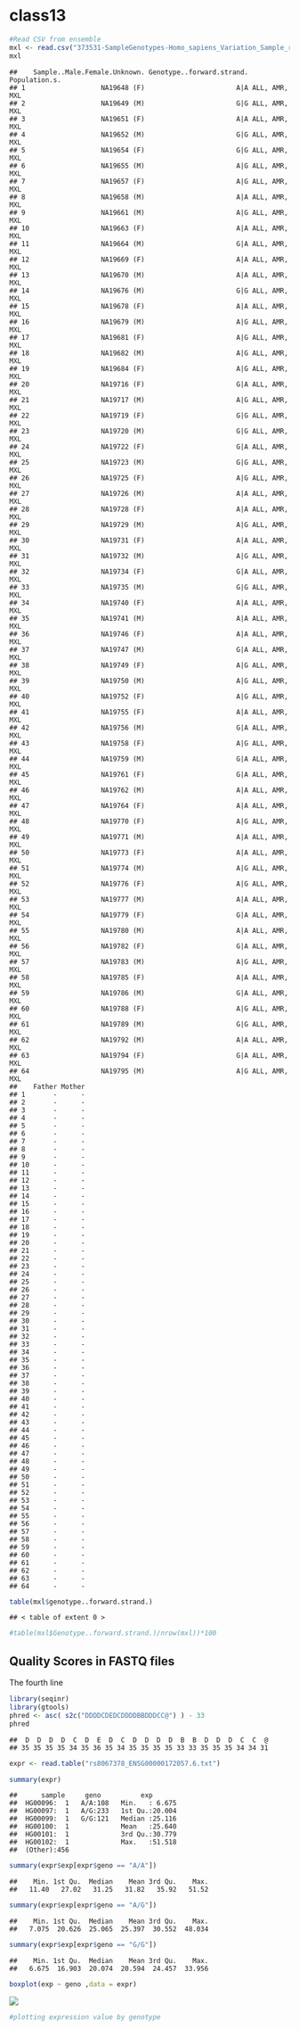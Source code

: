class13
================

``` r
#Read CSV from ensemble
mxl <- read.csv("373531-SampleGenotypes-Homo_sapiens_Variation_Sample_rs8067378.csv")
mxl
```

    ##    Sample..Male.Female.Unknown. Genotype..forward.strand. Population.s.
    ## 1                   NA19648 (F)                       A|A ALL, AMR, MXL
    ## 2                   NA19649 (M)                       G|G ALL, AMR, MXL
    ## 3                   NA19651 (F)                       A|A ALL, AMR, MXL
    ## 4                   NA19652 (M)                       G|G ALL, AMR, MXL
    ## 5                   NA19654 (F)                       G|G ALL, AMR, MXL
    ## 6                   NA19655 (M)                       A|G ALL, AMR, MXL
    ## 7                   NA19657 (F)                       A|G ALL, AMR, MXL
    ## 8                   NA19658 (M)                       A|A ALL, AMR, MXL
    ## 9                   NA19661 (M)                       A|G ALL, AMR, MXL
    ## 10                  NA19663 (F)                       A|A ALL, AMR, MXL
    ## 11                  NA19664 (M)                       G|A ALL, AMR, MXL
    ## 12                  NA19669 (F)                       A|A ALL, AMR, MXL
    ## 13                  NA19670 (M)                       A|A ALL, AMR, MXL
    ## 14                  NA19676 (M)                       G|G ALL, AMR, MXL
    ## 15                  NA19678 (F)                       A|A ALL, AMR, MXL
    ## 16                  NA19679 (M)                       A|G ALL, AMR, MXL
    ## 17                  NA19681 (F)                       A|G ALL, AMR, MXL
    ## 18                  NA19682 (M)                       A|G ALL, AMR, MXL
    ## 19                  NA19684 (F)                       A|G ALL, AMR, MXL
    ## 20                  NA19716 (F)                       G|A ALL, AMR, MXL
    ## 21                  NA19717 (M)                       A|G ALL, AMR, MXL
    ## 22                  NA19719 (F)                       G|G ALL, AMR, MXL
    ## 23                  NA19720 (M)                       G|G ALL, AMR, MXL
    ## 24                  NA19722 (F)                       G|A ALL, AMR, MXL
    ## 25                  NA19723 (M)                       G|G ALL, AMR, MXL
    ## 26                  NA19725 (F)                       A|G ALL, AMR, MXL
    ## 27                  NA19726 (M)                       A|A ALL, AMR, MXL
    ## 28                  NA19728 (F)                       A|A ALL, AMR, MXL
    ## 29                  NA19729 (M)                       A|G ALL, AMR, MXL
    ## 30                  NA19731 (F)                       A|A ALL, AMR, MXL
    ## 31                  NA19732 (M)                       A|G ALL, AMR, MXL
    ## 32                  NA19734 (F)                       G|A ALL, AMR, MXL
    ## 33                  NA19735 (M)                       G|G ALL, AMR, MXL
    ## 34                  NA19740 (F)                       A|A ALL, AMR, MXL
    ## 35                  NA19741 (M)                       A|A ALL, AMR, MXL
    ## 36                  NA19746 (F)                       A|A ALL, AMR, MXL
    ## 37                  NA19747 (M)                       G|A ALL, AMR, MXL
    ## 38                  NA19749 (F)                       A|G ALL, AMR, MXL
    ## 39                  NA19750 (M)                       A|G ALL, AMR, MXL
    ## 40                  NA19752 (F)                       A|G ALL, AMR, MXL
    ## 41                  NA19755 (F)                       A|A ALL, AMR, MXL
    ## 42                  NA19756 (M)                       G|A ALL, AMR, MXL
    ## 43                  NA19758 (F)                       A|G ALL, AMR, MXL
    ## 44                  NA19759 (M)                       G|A ALL, AMR, MXL
    ## 45                  NA19761 (F)                       G|A ALL, AMR, MXL
    ## 46                  NA19762 (M)                       A|A ALL, AMR, MXL
    ## 47                  NA19764 (F)                       A|A ALL, AMR, MXL
    ## 48                  NA19770 (F)                       A|G ALL, AMR, MXL
    ## 49                  NA19771 (M)                       A|A ALL, AMR, MXL
    ## 50                  NA19773 (F)                       A|A ALL, AMR, MXL
    ## 51                  NA19774 (M)                       A|G ALL, AMR, MXL
    ## 52                  NA19776 (F)                       A|G ALL, AMR, MXL
    ## 53                  NA19777 (M)                       A|A ALL, AMR, MXL
    ## 54                  NA19779 (F)                       G|A ALL, AMR, MXL
    ## 55                  NA19780 (M)                       A|A ALL, AMR, MXL
    ## 56                  NA19782 (F)                       G|A ALL, AMR, MXL
    ## 57                  NA19783 (M)                       A|G ALL, AMR, MXL
    ## 58                  NA19785 (F)                       A|A ALL, AMR, MXL
    ## 59                  NA19786 (M)                       G|A ALL, AMR, MXL
    ## 60                  NA19788 (F)                       A|G ALL, AMR, MXL
    ## 61                  NA19789 (M)                       G|G ALL, AMR, MXL
    ## 62                  NA19792 (M)                       A|A ALL, AMR, MXL
    ## 63                  NA19794 (F)                       G|A ALL, AMR, MXL
    ## 64                  NA19795 (M)                       A|G ALL, AMR, MXL
    ##    Father Mother
    ## 1       -      -
    ## 2       -      -
    ## 3       -      -
    ## 4       -      -
    ## 5       -      -
    ## 6       -      -
    ## 7       -      -
    ## 8       -      -
    ## 9       -      -
    ## 10      -      -
    ## 11      -      -
    ## 12      -      -
    ## 13      -      -
    ## 14      -      -
    ## 15      -      -
    ## 16      -      -
    ## 17      -      -
    ## 18      -      -
    ## 19      -      -
    ## 20      -      -
    ## 21      -      -
    ## 22      -      -
    ## 23      -      -
    ## 24      -      -
    ## 25      -      -
    ## 26      -      -
    ## 27      -      -
    ## 28      -      -
    ## 29      -      -
    ## 30      -      -
    ## 31      -      -
    ## 32      -      -
    ## 33      -      -
    ## 34      -      -
    ## 35      -      -
    ## 36      -      -
    ## 37      -      -
    ## 38      -      -
    ## 39      -      -
    ## 40      -      -
    ## 41      -      -
    ## 42      -      -
    ## 43      -      -
    ## 44      -      -
    ## 45      -      -
    ## 46      -      -
    ## 47      -      -
    ## 48      -      -
    ## 49      -      -
    ## 50      -      -
    ## 51      -      -
    ## 52      -      -
    ## 53      -      -
    ## 54      -      -
    ## 55      -      -
    ## 56      -      -
    ## 57      -      -
    ## 58      -      -
    ## 59      -      -
    ## 60      -      -
    ## 61      -      -
    ## 62      -      -
    ## 63      -      -
    ## 64      -      -

``` r
table(mxl$genotype..forward.strand.)
```

    ## < table of extent 0 >

``` r
#table(mxl$Genotype..forward.strand.)/nrow(mxl))*100
```

## Quality Scores in FASTQ files

The fourth line

``` r
library(seqinr)
library(gtools)
phred <- asc( s2c("DDDDCDEDCDDDDBBDDDCC@") ) - 33
phred
```

    ##  D  D  D  D  C  D  E  D  C  D  D  D  D  B  B  D  D  D  C  C  @ 
    ## 35 35 35 35 34 35 36 35 34 35 35 35 35 33 33 35 35 35 34 34 31

``` r
expr <- read.table("rs8067378_ENSG00000172057.6.txt")
```

``` r
summary(expr)
```

    ##      sample     geno          exp        
    ##  HG00096:  1   A/A:108   Min.   : 6.675  
    ##  HG00097:  1   A/G:233   1st Qu.:20.004  
    ##  HG00099:  1   G/G:121   Median :25.116  
    ##  HG00100:  1             Mean   :25.640  
    ##  HG00101:  1             3rd Qu.:30.779  
    ##  HG00102:  1             Max.   :51.518  
    ##  (Other):456

``` r
summary(expr$exp[expr$geno == "A/A"])
```

    ##    Min. 1st Qu.  Median    Mean 3rd Qu.    Max. 
    ##   11.40   27.02   31.25   31.82   35.92   51.52

``` r
summary(expr$exp[expr$geno == "A/G"])
```

    ##    Min. 1st Qu.  Median    Mean 3rd Qu.    Max. 
    ##   7.075  20.626  25.065  25.397  30.552  48.034

``` r
summary(expr$exp[expr$geno == "G/G"])
```

    ##    Min. 1st Qu.  Median    Mean 3rd Qu.    Max. 
    ##   6.675  16.903  20.074  20.594  24.457  33.956

``` r
boxplot(exp ~ geno ,data = expr)
```

![](class13_files/figure-gfm/unnamed-chunk-10-1.png)<!-- -->

``` r
#plotting expression value by genotype
```
